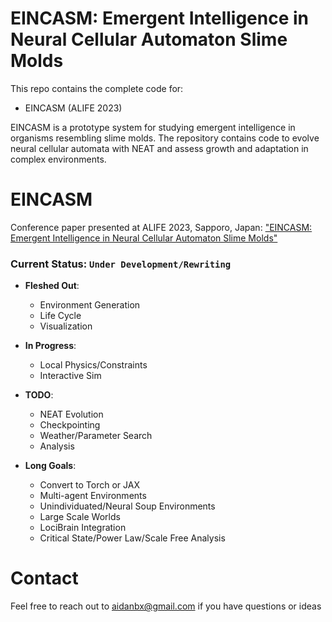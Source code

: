 # EINCASM: Emergent Intelligence in Neural Cellular Automaton Slime Molds

This repo contains the complete code for:

- EINCASM (ALIFE 2023)

EINCASM is a prototype system for studying emergent intelligence in organisms resembling slime molds. The repository contains code to evolve neural cellular automata with NEAT and assess growth and adaptation in complex environments.

# EINCASM

Conference paper presented at ALIFE 2023, Sapporo, Japan: ["EINCASM: Emergent Intelligence in Neural Cellular Automaton Slime Molds"](https://direct.mit.edu/isal/proceedings/isal/35/82/116945)

### Current Status: `Under Development/Rewriting`

- **Fleshed Out**:
    - Environment Generation 
    - Life Cycle
    - Visualization

- **In Progress**:
    - Local Physics/Constraints
    - Interactive Sim

- **TODO**:
    - NEAT Evolution
    - Checkpointing
    - Weather/Parameter Search
    - Analysis

- **Long Goals**:
    - Convert to Torch or JAX
    - Multi-agent Environments
    - Unindividuated/Neural Soup Environments
    - Large Scale Worlds
    - LociBrain Integration
    - Critical State/Power Law/Scale Free Analysis


# Contact
Feel free to reach out to aidanbx@gmail.com if you have questions or ideas